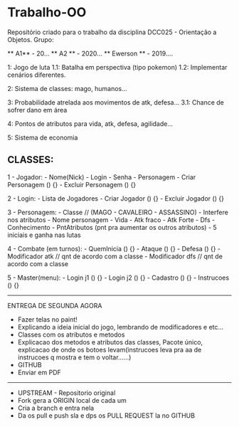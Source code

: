 # Trabalho-OO
Repositório criado para o trabalho da disciplina DCC025 - Orientação a Objetos.
Grupo:

** A1** - 20...
** A2 ** - 2020...
 ** Ewerson ** - 2019....


1: Jogo de luta
	1.1: Batalha em perspectiva (tipo pokemon)
	1.2: Implementar cenários diferentes.

2: Sistema de classes: mago, humanos...

3: Probabilidade atrelada aos movimentos de atk, defesa...
	3.1: Chance de sofrer dano em área

4: Pontos de atributos para vida, atk, defesa, agilidade...

5: Sistema de economia

CLASSES:
---------------------------------------------------------------------------------------------------------------------------------------------------------------------------------
1 - Jogador:
    - Nome(Nick) - Login
    - Senha
    - Personagem
    - Criar Personagem () {}
    - Excluir Personagem () {}

2 - Login:
    - Lista de Jogadores
    - Criar Jogador () {}
    - Excluir Jogador () {}

3 - Personagem:
    - Classe // (MAGO - CAVALEIRO - ASSASSINO) - Interfere nos atributos
    - Nome personagem
    - Vida
    - Atk fraco
    - Atk Forte
    - Dfs
    - Conhecimento
    - PntAtributos (pnt pra aumentar os outros atributos) - 5 iniciais e ganha nas lutas

4 - Combate (em turnos):
    - QuemInicia () {}
    - Ataque () {}
    - Defesa () {}
    - Modificador atk // qnt de acordo com a classe
    - Modificador dfs // qnt de acordo com a classe

5 - Master(menu):
    - Login j1 () {}
    - Login j2 () {}
    - Cadastro () {}
    - Instrucoes () {}

-----------------------------------------------------------------------------------------------------------------------------------------------------------------

ENTREGA DE SEGUNDA AGORA

- Fazer telas no paint!
- Explicando a ideia inicial do jogo, lembrando de modificadores e etc...
- Classes com os atributos e metodos
- Explicacao dos metodos e atributos das classes, Pacote único, explicacao de onde os botoes levam(instrucoes leva pra aa de instrucoes q mostra e tem o voltar......)
- GITHUB
- Enviar em PDF


-----------------------------------------------------------------------------------------------------------------------------------------------------------------

- UPSTREAM - Repositorio original
- Fork gera a ORIGIN local de cada um
- Cria a branch e entra nela
- Da os pull e push sla e dps os PULL REQUEST la no GITHUB
